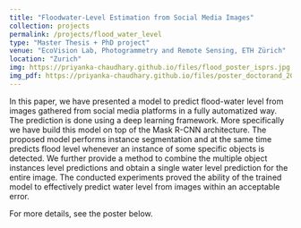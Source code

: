 ```yaml
---
title: "Floodwater-Level Estimation from Social Media Images"
collection: projects
permalink: /projects/flood_water_level
type: "Master Thesis + PhD project"
venue: "EcoVision Lab, Photogrammetry and Remote Sensing, ETH Zürich"
location: "Zurich"
img: https://priyanka-chaudhary.github.io/files/flood_poster_isprs.jpg
img_pdf: https://priyanka-chaudhary.github.io/files/poster_doctorand_2019.pdf
---
```


In this paper, we have presented a model to predict flood-water level from images gathered from social media platforms in a fully automatized way. The prediction is done using a deep learning framework. More specifically we have build this model on top of the Mask R-CNN architecture. The proposed model performs instance segmentation and at the same time predicts flood level whenever an instance of some specific objects is detected. We further provide a method to combine the multiple object instances level predictions and obtain a single water level prediction for the entire image. The conducted experiments proved the ability of the trained model to effectively predict water level from images within an acceptable error.

For more details, see the poster below.
